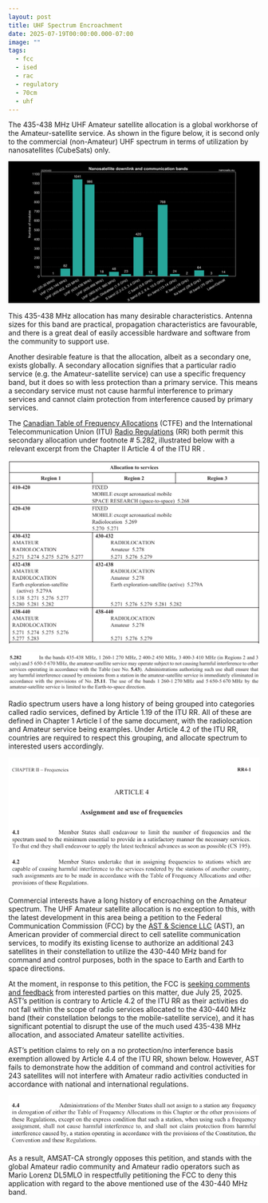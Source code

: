 ```yaml
---
layout: post
title: UHF Spectrum Encroachment
date: 2025-07-19T00:00:00.000-07:00
image: ""
tags:
  - fcc
  - ised
  - rac
  - regulatory
  - 70cm
  - uhf
---
```




The 435-438 MHz UHF Amateur satellite allocation is a global workhorse of the Amateur-satellite service. As shown in the figure below, it is second only to the commercial (non-Amateur) UHF spectrum in terms of utilization by nanosatellites (CubeSats) only.

![](/assets/media/nanosats_frequency_black_2025-04-30.png "Nanosatellite downlink and communication bands. Courtesy of nanosat.eu.")

This 435-438 MHz allocation has many desirable characteristics. Antenna sizes for this band are practical, propagation characteristics are favourable, and there is a great deal of easily accessible hardware and software from the community to support use.

Another desirable feature is that the allocation, albeit as a secondary one, exists globally. A secondary allocation signifies that a particular radio service (e.g. the Amateur-satellite service) can use a specific frequency band, but it does so with less protection than a primary service. This means a secondary service must not cause harmful interference to primary services and cannot claim protection from interference caused by primary services. 

The [Canadian Table of Frequency Allocations](https://ised-isde.canada.ca/site/spectrum-management-telecommunications/en/learn-more/key-documents/consultations/canadian-table-frequency-allocations-sf10759#s2.2) (CTFE) and the International Telecommunication Union (ITU) [Radio Regulations](https://www.itu.int/pub/R-REG-RR) (RR) both permit this secondary allocation under footnote # 5.282, illustrated below with a relevant excerpt from the Chapter II Article 4 of the ITU RR .

![](/assets/media/rrallocation.png "ITU allocation of the 430-440 MHz frequency range. Courtesy of the ITU.")



![](/assets/media/rrfn5p282.png "Foootnote 5.282. Courtesy of the ITU.")


Radio spectrum users have a long history of being grouped into categories called radio services, defined by Article 1.19 of the ITU RR. All of these are defined in Chapter 1 Article I of the same document, with the radiolocation and Amateur service being examples. Under Article 4.2 of the ITU RR, countries are required to respect this grouping, and allocate spectrum to interested users accordingly. 



![](/assets/media/rrart4p2.png "ITU RR Article 4.2. Courtesy of the ITU.")

Commercial interests have a long history of encroaching on the Amateur spectrum. The UHF Amateur satellite allocation is no exception to this, with the latest development in this area being a petition to the Federal Communication Commission (FCC) by the [AST & Science LLC](https://ast-science.com/) (AST), an American provider of commercial direct to cell satellite communication services, to modify its existing license to authorize an additional 243 satellites in their constellation to utilize the 430-440 MHz band for command and control purposes, both in the space to Earth and Earth to space directions. 

At the moment, in response to this petition, the FCC is [seeking comments and feedback](https://docs.fcc.gov/public/attachments/DA-25-532A1.pdf) from interested parties on this matter, due July 25, 2025. AST’s petition is contrary to Article 4.2 of the ITU RR as their activities do not fall within the scope of radio services allocated to the 430-440 MHz band (their constellation belongs to the mobile-satellite service), and it has significant potential to disrupt the use of the much used 435-438 MHz allocation, and associated Amateur satellite activities.

AST’s petition claims to rely on a no protection/no interference basis exemption allowed by Article 4.4 of the ITU RR, shown below. However, AST fails to demonstrate how the addition of command and control activities for 243 satellites will not interfere with Amateur radio activities conducted in accordance with national and international regulations. 

![](/assets/media/rrart4p4.png "ITU RR Article 4.4. Courtesy of the ITU.")


As a result, AMSAT-CA strongly opposes this petition, and stands with the global Amateur radio community and Amateur radio operators such as Mario Lorenz DL5MLO in respectfully petitioning the FCC to deny this application with regard to the above mentioned use of the 430-440 MHz band.
